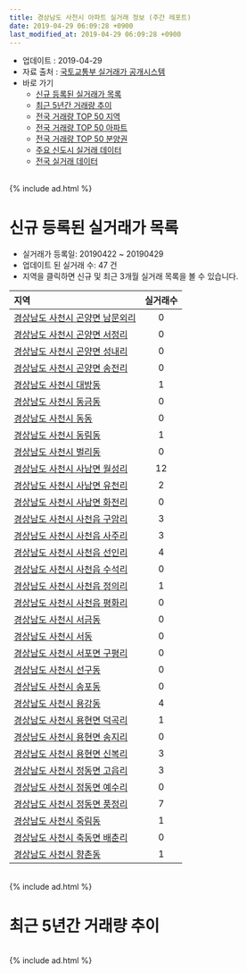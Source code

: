 ```yaml
---
title: 경상남도 사천시 아파트 실거래 정보 (주간 레포트)
date: 2019-04-29 06:09:28 +0900
last_modified_at: 2019-04-29 06:09:28 +0900
---
```


* 업데이트 : 2019-04-29
* 자료 출처 : [국토교통부 실거래가 공개시스템](http://rt.molit.go.kr)
* 바로 가기
    * [신규 등록된 실거래가 목록](#신규-등록된-실거래가-목록)
    * [최근 5년간 거래량 추이](#최근-5년간-거래량-추이)
    * [전국 거래량 TOP 50 지역](https://inasie.github.io/apt-trade-info/최근-3개월-전국에서-가장-거래가-많이-발생한-지역)
    * [전국 거래량 TOP 50 아파트](https://inasie.github.io/apt-trade-info/최근-3개월-전국에서-가장-거래가-많이-발생한-아파트)
    * [전국 거래량 TOP 50 분양권](https://inasie.github.io/apt-trade-info/최근-3개월-전국에서-가장-거래가-많이-발생한-분양권)
    * [주요 신도시 실거래 데이터](https://inasie.github.io/apt-trade-info/주요-신도시)
    * [전국 실거래 데이터](https://inasie.github.io/apt-trade-info/전국)

<br>
{% include ad.html %}
<br>

# 신규 등록된 실거래가 목록
* 실거래가 등록일: 20190422 ~ 20190429
* 업데이트 된 실거래 수: 47 건
* 지역을 클릭하면 신규 및 최근 3개월 실거래 목록을 볼 수 있습니다.


|지역|실거래수|
|:---|:---:|
|[경상남도 사천시 곤양면 남문외리](https://inasie.github.io/apt-trade-info/경상남도-사천시-곤양면-남문외리)|0|
|[경상남도 사천시 곤양면 서정리](https://inasie.github.io/apt-trade-info/경상남도-사천시-곤양면-서정리)|0|
|[경상남도 사천시 곤양면 성내리](https://inasie.github.io/apt-trade-info/경상남도-사천시-곤양면-성내리)|0|
|[경상남도 사천시 곤양면 송전리](https://inasie.github.io/apt-trade-info/경상남도-사천시-곤양면-송전리)|0|
|[경상남도 사천시 대방동](https://inasie.github.io/apt-trade-info/경상남도-사천시-대방동)|1|
|[경상남도 사천시 동금동](https://inasie.github.io/apt-trade-info/경상남도-사천시-동금동)|0|
|[경상남도 사천시 동동](https://inasie.github.io/apt-trade-info/경상남도-사천시-동동)|0|
|[경상남도 사천시 동림동](https://inasie.github.io/apt-trade-info/경상남도-사천시-동림동)|1|
|[경상남도 사천시 벌리동](https://inasie.github.io/apt-trade-info/경상남도-사천시-벌리동)|0|
|[경상남도 사천시 사남면 월성리](https://inasie.github.io/apt-trade-info/경상남도-사천시-사남면-월성리)|12|
|[경상남도 사천시 사남면 유천리](https://inasie.github.io/apt-trade-info/경상남도-사천시-사남면-유천리)|2|
|[경상남도 사천시 사남면 화전리](https://inasie.github.io/apt-trade-info/경상남도-사천시-사남면-화전리)|0|
|[경상남도 사천시 사천읍 구암리](https://inasie.github.io/apt-trade-info/경상남도-사천시-사천읍-구암리)|3|
|[경상남도 사천시 사천읍 사주리](https://inasie.github.io/apt-trade-info/경상남도-사천시-사천읍-사주리)|3|
|[경상남도 사천시 사천읍 선인리](https://inasie.github.io/apt-trade-info/경상남도-사천시-사천읍-선인리)|4|
|[경상남도 사천시 사천읍 수석리](https://inasie.github.io/apt-trade-info/경상남도-사천시-사천읍-수석리)|0|
|[경상남도 사천시 사천읍 정의리](https://inasie.github.io/apt-trade-info/경상남도-사천시-사천읍-정의리)|1|
|[경상남도 사천시 사천읍 평화리](https://inasie.github.io/apt-trade-info/경상남도-사천시-사천읍-평화리)|0|
|[경상남도 사천시 서금동](https://inasie.github.io/apt-trade-info/경상남도-사천시-서금동)|0|
|[경상남도 사천시 서동](https://inasie.github.io/apt-trade-info/경상남도-사천시-서동)|0|
|[경상남도 사천시 서포면 구평리](https://inasie.github.io/apt-trade-info/경상남도-사천시-서포면-구평리)|0|
|[경상남도 사천시 선구동](https://inasie.github.io/apt-trade-info/경상남도-사천시-선구동)|0|
|[경상남도 사천시 송포동](https://inasie.github.io/apt-trade-info/경상남도-사천시-송포동)|0|
|[경상남도 사천시 용강동](https://inasie.github.io/apt-trade-info/경상남도-사천시-용강동)|4|
|[경상남도 사천시 용현면 덕곡리](https://inasie.github.io/apt-trade-info/경상남도-사천시-용현면-덕곡리)|1|
|[경상남도 사천시 용현면 송지리](https://inasie.github.io/apt-trade-info/경상남도-사천시-용현면-송지리)|0|
|[경상남도 사천시 용현면 신복리](https://inasie.github.io/apt-trade-info/경상남도-사천시-용현면-신복리)|3|
|[경상남도 사천시 정동면 고읍리](https://inasie.github.io/apt-trade-info/경상남도-사천시-정동면-고읍리)|3|
|[경상남도 사천시 정동면 예수리](https://inasie.github.io/apt-trade-info/경상남도-사천시-정동면-예수리)|0|
|[경상남도 사천시 정동면 풍정리](https://inasie.github.io/apt-trade-info/경상남도-사천시-정동면-풍정리)|7|
|[경상남도 사천시 죽림동](https://inasie.github.io/apt-trade-info/경상남도-사천시-죽림동)|1|
|[경상남도 사천시 축동면 배춘리](https://inasie.github.io/apt-trade-info/경상남도-사천시-축동면-배춘리)|0|
|[경상남도 사천시 향촌동](https://inasie.github.io/apt-trade-info/경상남도-사천시-향촌동)|1|


<br>
{% include ad.html %}
<br>

# 최근 5년간 거래량 추이


<div style="width:100%;">
    <canvas id="deal_progress" height="200"></canvas>
</div>

<script>
new Chart(document.getElementById("deal_progress"), {
    type: 'line',
    data: {
        labels: ['201404','201405','201406','201407','201408','201409','201410','201411','201412','201501','201502','201503','201504','201505','201506','201507','201508','201509','201510','201511','201512','201601','201602','201603','201604','201605','201606','201607','201608','201609','201610','201611','201612','201701','201702','201703','201704','201705','201706','201707','201708','201709','201710','201711','201712','201801','201802','201803','201804','201805','201806','201807','201808','201809','201810','201811','201812','201901','201902','201903','201904'],
        datasets: [{
            label: '매매',
            pointRadius: 1,
            data: [135, 109, 104, 119, 140, 172, 192, 134, 179, 178, 149, 179, 159, 143, 159, 147, 115, 134, 185, 141, 114, 120, 118, 144, 129, 143, 109, 91, 131, 110, 121, 138, 120, 83, 151, 179, 106, 117, 102, 80, 76, 84, 64, 75, 69, 92, 96, 122, 98, 80, 64, 89, 75, 64, 93, 74, 76, 67, 53, 75, 37],
            borderColor: "rgba(255, 201, 14, 1)",
            backgroundColor: "rgba(255, 201, 14, 0.5)",
            fill: false,
            lineTension: 0
        },{
            label: '전월세',
            pointRadius: 1,
            data: [88, 81, 77, 60, 61, 81, 80, 87, 94, 99, 108, 164, 80, 86, 89, 80, 85, 69, 66, 76, 70, 85, 90, 99, 97, 75, 77, 69, 79, 67, 53, 69, 66, 64, 96, 104, 71, 57, 58, 59, 68, 62, 62, 60, 66, 79, 69, 72, 103, 93, 102, 107, 88, 81, 77, 59, 64, 103, 90, 92, 39],
            borderColor: "rgba(0, 141, 185, 1)",
            backgroundColor: "rgba(0, 141, 185, 0.5)",
            fill: false,
            lineTension: 0
        }
        ]
    },
    options: {
        responsive: true,
        title: {
            display: false
        },
        tooltips: {
            mode: 'index',
            intersect: false
        },
        hover: {
            mode: 'nearest',
            intersect: true
        },
        scales: {
            xAxes: [{
                display: true,
                scaleLabel: {
                    display: true,
                    labelString: '년/월'
                }
            }],
            yAxes: [{
                display: true,
                ticks: {
                    suggestedMin: 0,
                },
                scaleLabel: {
                    display: true,
                    labelString: '실거래 수'
                }
            }]
        }
    }
});

</script>


<br>
{% include ad.html %}
<br>

